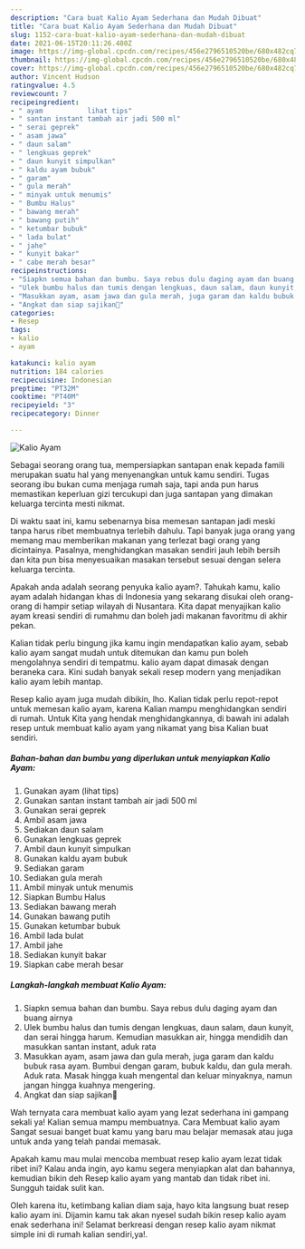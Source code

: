 ```yaml
---
description: "Cara buat Kalio Ayam Sederhana dan Mudah Dibuat"
title: "Cara buat Kalio Ayam Sederhana dan Mudah Dibuat"
slug: 1152-cara-buat-kalio-ayam-sederhana-dan-mudah-dibuat
date: 2021-06-15T20:11:26.480Z
image: https://img-global.cpcdn.com/recipes/456e2796510520be/680x482cq70/kalio-ayam-foto-resep-utama.jpg
thumbnail: https://img-global.cpcdn.com/recipes/456e2796510520be/680x482cq70/kalio-ayam-foto-resep-utama.jpg
cover: https://img-global.cpcdn.com/recipes/456e2796510520be/680x482cq70/kalio-ayam-foto-resep-utama.jpg
author: Vincent Hudson
ratingvalue: 4.5
reviewcount: 7
recipeingredient:
- " ayam           lihat tips"
- " santan instant tambah air jadi 500 ml"
- " serai geprek"
- " asam jawa"
- " daun salam"
- " lengkuas geprek"
- " daun kunyit simpulkan"
- " kaldu ayam bubuk"
- " garam"
- " gula merah"
- " minyak untuk menumis"
- " Bumbu Halus"
- " bawang merah"
- " bawang putih"
- " ketumbar bubuk"
- " lada bulat"
- " jahe"
- " kunyit bakar"
- " cabe merah besar"
recipeinstructions:
- "Siapkn semua bahan dan bumbu. Saya rebus dulu daging ayam dan buang airnya"
- "Ulek bumbu halus dan tumis dengan lengkuas, daun salam, daun kunyit, dan serai hingga harum. Kemudian masukkan air, hingga mendidih dan masukkan santan instant, aduk rata"
- "Masukkan ayam, asam jawa dan gula merah, juga garam dan kaldu bubuk rasa ayam. Bumbui dengan garam, bubuk kaldu, dan gula merah. Aduk rata. Masak hingga kuah mengental dan keluar minyaknya, namun jangan hingga kuahnya mengering."
- "Angkat dan siap sajikan🙏"
categories:
- Resep
tags:
- kalio
- ayam

katakunci: kalio ayam 
nutrition: 184 calories
recipecuisine: Indonesian
preptime: "PT32M"
cooktime: "PT40M"
recipeyield: "3"
recipecategory: Dinner

---
```



![Kalio Ayam](https://img-global.cpcdn.com/recipes/456e2796510520be/680x482cq70/kalio-ayam-foto-resep-utama.jpg)

Sebagai seorang orang tua, mempersiapkan santapan enak kepada famili merupakan suatu hal yang menyenangkan untuk kamu sendiri. Tugas seorang ibu bukan cuma menjaga rumah saja, tapi anda pun harus memastikan keperluan gizi tercukupi dan juga santapan yang dimakan keluarga tercinta mesti nikmat.

Di waktu  saat ini, kamu sebenarnya bisa memesan santapan jadi meski tanpa harus ribet membuatnya terlebih dahulu. Tapi banyak juga orang yang memang mau memberikan makanan yang terlezat bagi orang yang dicintainya. Pasalnya, menghidangkan masakan sendiri jauh lebih bersih dan kita pun bisa menyesuaikan masakan tersebut sesuai dengan selera keluarga tercinta. 



Apakah anda adalah seorang penyuka kalio ayam?. Tahukah kamu, kalio ayam adalah hidangan khas di Indonesia yang sekarang disukai oleh orang-orang di hampir setiap wilayah di Nusantara. Kita dapat menyajikan kalio ayam kreasi sendiri di rumahmu dan boleh jadi makanan favoritmu di akhir pekan.

Kalian tidak perlu bingung jika kamu ingin mendapatkan kalio ayam, sebab kalio ayam sangat mudah untuk ditemukan dan kamu pun boleh mengolahnya sendiri di tempatmu. kalio ayam dapat dimasak dengan beraneka cara. Kini sudah banyak sekali resep modern yang menjadikan kalio ayam lebih mantap.

Resep kalio ayam juga mudah dibikin, lho. Kalian tidak perlu repot-repot untuk memesan kalio ayam, karena Kalian mampu menghidangkan sendiri di rumah. Untuk Kita yang hendak menghidangkannya, di bawah ini adalah resep untuk membuat kalio ayam yang nikamat yang bisa Kalian buat sendiri.

<!--inarticleads1-->

##### Bahan-bahan dan bumbu yang diperlukan untuk menyiapkan Kalio Ayam:

1. Gunakan  ayam           (lihat tips)
1. Gunakan  santan instant tambah air jadi 500 ml
1. Gunakan  serai geprek
1. Ambil  asam jawa
1. Sediakan  daun salam
1. Gunakan  lengkuas geprek
1. Ambil  daun kunyit simpulkan
1. Gunakan  kaldu ayam bubuk
1. Sediakan  garam
1. Sediakan  gula merah
1. Ambil  minyak untuk menumis
1. Siapkan  Bumbu Halus
1. Sediakan  bawang merah
1. Gunakan  bawang putih
1. Gunakan  ketumbar bubuk
1. Ambil  lada bulat
1. Ambil  jahe
1. Sediakan  kunyit bakar
1. Siapkan  cabe merah besar




<!--inarticleads2-->

##### Langkah-langkah membuat Kalio Ayam:

1. Siapkn semua bahan dan bumbu. Saya rebus dulu daging ayam dan buang airnya
1. Ulek bumbu halus dan tumis dengan lengkuas, daun salam, daun kunyit, dan serai hingga harum. Kemudian masukkan air, hingga mendidih dan masukkan santan instant, aduk rata
1. Masukkan ayam, asam jawa dan gula merah, juga garam dan kaldu bubuk rasa ayam. Bumbui dengan garam, bubuk kaldu, dan gula merah. Aduk rata. Masak hingga kuah mengental dan keluar minyaknya, namun jangan hingga kuahnya mengering.
1. Angkat dan siap sajikan🙏




Wah ternyata cara membuat kalio ayam yang lezat sederhana ini gampang sekali ya! Kalian semua mampu membuatnya. Cara Membuat kalio ayam Sangat sesuai banget buat kamu yang baru mau belajar memasak atau juga untuk anda yang telah pandai memasak.

Apakah kamu mau mulai mencoba membuat resep kalio ayam lezat tidak ribet ini? Kalau anda ingin, ayo kamu segera menyiapkan alat dan bahannya, kemudian bikin deh Resep kalio ayam yang mantab dan tidak ribet ini. Sungguh taidak sulit kan. 

Oleh karena itu, ketimbang kalian diam saja, hayo kita langsung buat resep kalio ayam ini. Dijamin kamu tak akan nyesel sudah bikin resep kalio ayam enak sederhana ini! Selamat berkreasi dengan resep kalio ayam nikmat simple ini di rumah kalian sendiri,ya!.

